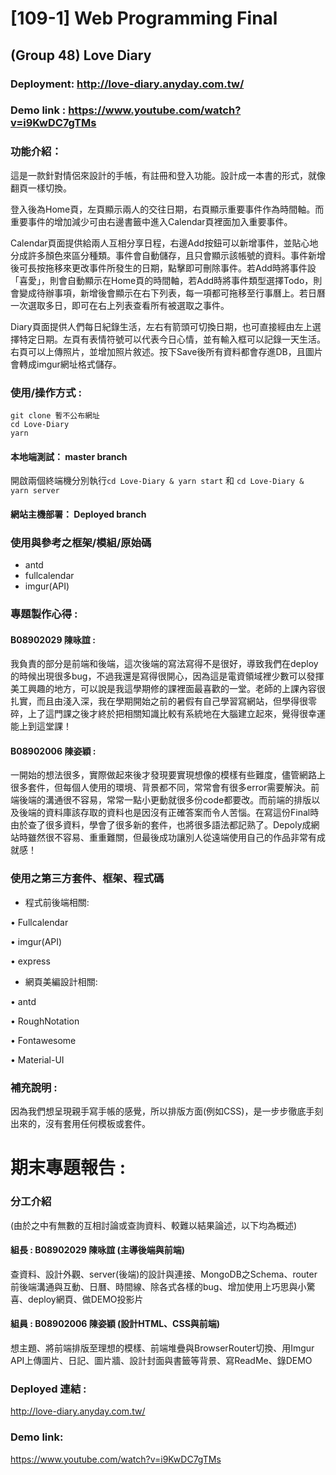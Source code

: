 # [109-1] Web Programming Final
## (Group 48) Love Diary
### Deployment: http://love-diary.anyday.com.tw/ 
### Demo link : https://www.youtube.com/watch?v=i9KwDC7gTMs

### 功能介紹：
  這是一款針對情侶來設計的手帳，有註冊和登入功能。設計成一本書的形式，就像翻頁一樣切換。
  
  登入後為Home頁，左頁顯示兩人的交往日期，右頁顯示重要事件作為時間軸。而重要事件的增加減少可由右邊書籤中進入Calendar頁裡面加入重要事件。

  Calendar頁面提供給兩人互相分享日程，右邊Add按鈕可以新增事件，並貼心地分成許多顏色來區分種類。事件會自動儲存，且只會顯示該帳號的資料。事件新增後可長按拖移來更改事件所發生的日期，點擊即可刪除事件。若Add時將事件設「喜愛」，則會自動顯示在Home頁的時間軸，若Add時將事件類型選擇Todo，則會變成待辦事項，新增後會顯示在右下列表，每一項都可拖移至行事曆上。若日曆一次選取多日，即可在右上列表查看所有被選取之事件。
  
  Diary頁面提供人們每日紀錄生活，左右有箭頭可切換日期，也可直接經由左上選擇特定日期。左頁有表情符號可以代表今日心情，並有輸入框可以記錄一天生活。右頁可以上傳照片，並增加照片敘述。按下Save後所有資料都會存進DB，且圖片會轉成imgur網址格式儲存。

### 使用/操作方式 : 
``` 
git clone 暫不公布網址
cd Love-Diary
yarn
```
#### 本地端測試： master branch
開啟兩個終端機分別執行`cd Love-Diary & yarn start` 和 `cd Love-Diary & yarn server`

#### 網站主機部署： Deployed branch

### 使用與參考之框架/模組/原始碼
* antd
* fullcalendar
* imgur(API)

### 專題製作心得 : 

#### B08902029 陳咏誼 :
  我負責的部分是前端和後端，這次後端的寫法寫得不是很好，導致我們在deploy的時候出現很多bug，不過我還是寫得很開心，因為這是電資領域裡少數可以發揮美工興趣的地方，可以說是我這學期修的課裡面最喜歡的一堂。老師的上課內容很扎實，而且由淺入深，我在學期開始之前的暑假有自己學習寫網站，但學得很零碎，上了這門課之後才終於把相關知識比較有系統地在大腦建立起來，覺得很幸運能上到這堂課！
  
#### B08902006 陳姿穎 :
  一開始的想法很多，實際做起來後才發現要實現想像的模樣有些難度，儘管網路上很多套件，但每個人使用的環境、背景都不同，常常會有很多error需要解決。前端後端的溝通很不容易，常常一點小更動就很多份code都要改。而前端的排版以及後端的資料庫該存取的資料也是因沒有正確答案而令人苦惱。在寫這份Final時由於查了很多資料，學會了很多新的套件，也將很多語法都記熟了。Depoly成網站時雖然很不容易、重重難關，但最後成功讓別人從遠端使用自己的作品非常有成就感！
  
  
### 使用之第三方套件、框架、程式碼
* 程式前後端相關:

• Fullcalendar

• imgur(API)

• express

* 網頁美編設計相關:

• antd

• RoughNotation

• Fontawesome

• Material-UI

### 補充說明 : 
 因為我們想呈現親手寫手帳的感覺，所以排版方面(例如CSS)，是一步步徹底手刻出來的，沒有套用任何模板或套件。

# 期末專題報告 : 

### 分工介紹
(由於之中有無數的互相討論或查詢資料、較難以結果論述，以下均為概述)

#### 組長 : B08902029 陳咏誼 (主導後端與前端)
查資料、設計外觀、server(後端)的設計與連接、MongoDB之Schema、router前後端溝通與互動、日曆、時間線、除各式各樣的bug、增加使用上巧思與小驚喜、deploy網頁、做DEMO投影片

#### 組員 : B08902006 陳姿穎 (設計HTML、CSS與前端)
想主題、將前端排版至理想的模樣、前端堆疊與BrowserRouter切換、用Imgur API上傳圖片、日記、圖片牆、設計封面與書籤等背景、寫ReadMe、錄DEMO

### Deployed 連結 :
http://love-diary.anyday.com.tw/ 

### Demo link:
https://www.youtube.com/watch?v=i9KwDC7gTMs 
